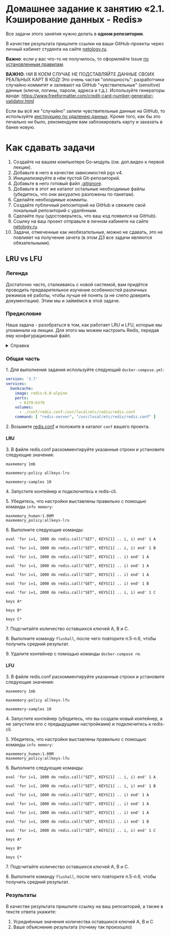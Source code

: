 # Домашнее задание к занятию «2.1. Кэширование данных - Redis»

Все задачи этого занятия нужно делать в **одном репозитории**.

В качестве результата пришлите ссылки на ваши GitHub-проекты через личный кабинет студента на сайте [netology.ru](https://netology.ru).

**Важно**: если у вас что-то не получилось, то оформляйте Issue [по установленным правилам](../report-requirements.md).

**ВАЖНО**: НИ В КОЕМ СЛУЧАЕ НЕ ПОДСТАВЛЯЙТЕ ДАННЫЕ СВОИХ РЕАЛЬНЫХ КАРТ В КОД! Это очень частая "оплошность": разработчики случайно коммитят и заливают на GitHub "чувствительные" (sensitive) данные (ключи, логины, пароли, адреса и т.д.). Используйте генераторы вроде: https://www.freeformatter.com/credit-card-number-generator-validator.html

Если вы всё же "случайно" залили чувствительные данные на GitHub, то используйте [инструкцию по удалению данных](https://help.github.com/en/github/authenticating-to-github/removing-sensitive-data-from-a-repository). Кроме того, как бы это печально ни было, рекомендуем вам заблокировать карту и заказать в банке новую.

# Как сдавать задачи

1. Создайте на вашем компьютере Go-модуль (см. доп.видео к первой лекции).
1. Добавьте в него в качестве зависимостей pgx v4.
1. Инициализируйте в нём пустой Git-репозиторий.
1. Добавьте в него готовый файл [.gitignore](../.gitignore).
1. Добавьте в этот же каталог остальные необходимые файлы (убедитесь, что они аккуратно разложены по пакетам).
1. Сделайте необходимые коммиты.
1. Создайте публичный репозиторий на GitHub и свяжите свой локальный репозиторий с удалённым.
1. Сделайте пуш (удостоверьтесь, что ваш код появился на GitHub).
1. Ссылку на ваш проект отправьте в личном кабинете на сайте [netology.ru](https://netology.ru).
1. Задачи, отмеченные как необязательные, можно не сдавать, это не повлияет на получение зачета (в этом ДЗ все задачи являются обязательными).

## LRU vs LFU

### Легенда

Достаточно часто, сталкиваясь с новой системой, вам придётся проводить предварительное изучение особенностей различных режимов её работы, чтобы лучше её понять (а не слепо доверять документации). Этим мы и займёмся в этой задаче. 

### Предисловие

Наша задача - разобраться в том, как работает LRU и LFU, которые мы упоминали на лекции. Для этого мы можем настроить Redis, передав ему конфигурационный файл.

<details>
<summary>Справка</summary>

Redis позволяет выполнять скрипты на языке Lua. Нас особо сам язык не интересует, интересует лишь возможность использовать его для быстрого создания большого количества записей (эти скрипты не нужно использовать в production, они нужны только в качестве вспомогательного инструмента для лабораторной работы).

Скрипты выглядят следующим образом:

1. `eval 'for i=1, 1000 do redis.call("SET", KEYS[1] .. i, i) end' 1 A` - создаёт тысячу ключей A1-A1000 со значениями 1-1000
1. `eval 'for i=1, 1000 do redis.call("GET", KEYS[1] .. i) end' 1 A` - выполняет GET для ключей A1-A1000

Дополнительные команды, которые нам понадобятся:
1. `FLUSHALL` - удаляет все записи
1. `KEYS *` - показывает все ключи (используется только для отладки)
1. `KEYS A*` - показывает все ключи, начинающиеся с префикса A (используется только для отладки)

</details>

### Общая часть

1\. Для выполнения задания используйте следующий `docker-compose.yml`:

```yaml
version: '3.7'
services:
  bankcache:
    image: redis:6.0-alpine
    ports:
      - 6379:6379
    volumes:
      - ./conf/redis.conf:/usr/local/etc/redis/redis.conf
    command: [ "redis-server", "/usr/local/etc/redis/redis.conf" ]
```

2\. Возьмите [redis.conf](assets/redis.conf) и положите в каталог `conf` вашего проекта.

#### LRU

3\. В файле redis.conf раскомментируйте указанные строки и установите следующие значения:

`maxmemory 1mb`

`maxmemory-policy allkeys-lru`

`maxmemory-samples 10`

4\. Запустите контейнер и подключитесь к redis-cli.

5\. Убедитесь, что настройки выставлены правильно с помощью команды `info memory`:

```
maxmemory_human:1.00M
maxmemory_policy:allkeys-lru
```

6\. Выполните следующие команды:

```
eval 'for i=1, 1000 do redis.call("SET", KEYS[1] .. i, i) end' 1 A

eval 'for i=1, 1000 do redis.call("SET", KEYS[1] .. i, i) end' 1 B

eval 'for i=1, 1000 do redis.call("GET", KEYS[1] .. i) end' 1 A

eval 'for i=1, 1000 do redis.call("GET", KEYS[1] .. i) end' 1 A

eval 'for i=1, 1000 do redis.call("GET", KEYS[1] .. i) end' 1 A

eval 'for i=1, 1000 do redis.call("GET", KEYS[1] .. i) end' 1 B

eval 'for i=1, 2000 do redis.call("SET", KEYS[1] .. i, i) end' 1 C

keys A*

keys B*

keys C*
``` 

7\. Подсчитайте количество оставшихся ключей A, B и C.

8\. Выполните команду `flushall`, после чего повторите п.5-п.6, чтобы получить средний результат.

9\. Удалите контейнер с помощью команды `docker-compose rm`.

#### LFU

3\. В файле redis.conf раскомментируйте указанные строки и установите следующие значения:

`maxmemory 1mb`

`maxmemory-policy allkeys-lfu`

`maxmemory-samples 10`

4\. Запустите контейнер (убедитесь, что вы создали новый контейнер, а не запустили его с предыдущими настройками) и подключитесь к redis-cli.

5\. Убедитесь, что настройки выставлены правильно с помощью команды `info memory`:

```
maxmemory_human:1.00M
maxmemory_policy:allkeys-lfu
```

6\. Выполните следующие команды:

```
eval 'for i=1, 1000 do redis.call("SET", KEYS[1] .. i, i) end' 1 A

eval 'for i=1, 1000 do redis.call("SET", KEYS[1] .. i, i) end' 1 B

eval 'for i=1, 1000 do redis.call("GET", KEYS[1] .. i) end' 1 A

eval 'for i=1, 1000 do redis.call("GET", KEYS[1] .. i) end' 1 A

eval 'for i=1, 1000 do redis.call("GET", KEYS[1] .. i) end' 1 A

eval 'for i=1, 1000 do redis.call("GET", KEYS[1] .. i) end' 1 B

eval 'for i=1, 2000 do redis.call("SET", KEYS[1] .. i, i) end' 1 C

keys A*

keys B*

keys C*
``` 

7\. Подсчитайте количество оставшихся ключей A, B и C.

8\. Выполните команду `flushall`, после чего повторите п.5-п.6, чтобы получить средний результат.

### Результаты

В качестве результата пришлите ссылку на ваш репозиторий, а также в тексте ответа укажите:
1. Усреднённые значения количества оставшихся ключей A, B и C
2. Ваше объяснение результата (почему так произошло)
